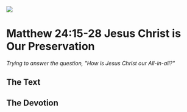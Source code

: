 <img class="intro-right" src="/images/art-matthew.jpg">

# Matthew 24:15-28 Jesus Christ is Our Preservation

*Trying to answer the question, "How is Jesus Christ our All-in-all?"*

## The Text

## The Devotion
